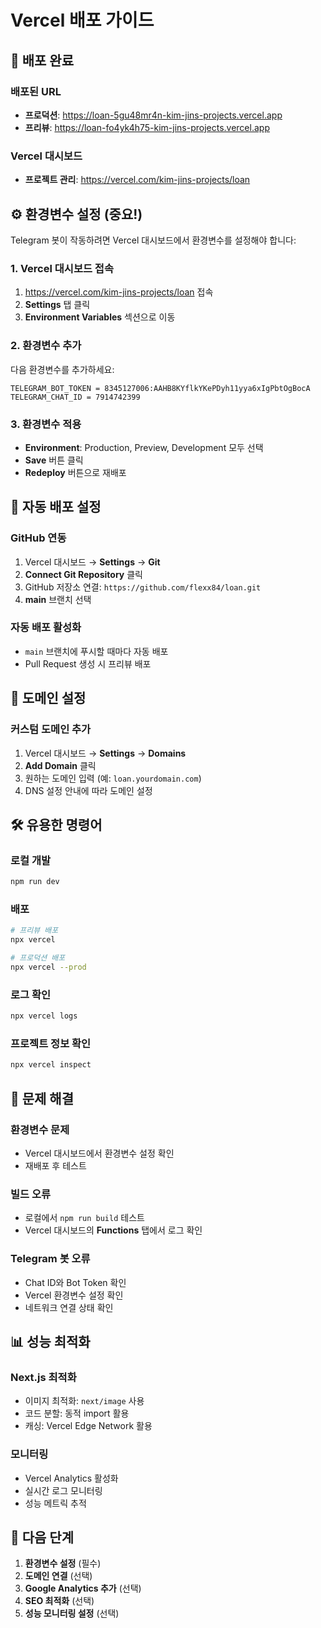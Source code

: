 # Vercel 배포 가이드

## 🚀 배포 완료

### 배포된 URL

- **프로덕션**: https://loan-5gu48mr4n-kim-jins-projects.vercel.app
- **프리뷰**: https://loan-fo4yk4h75-kim-jins-projects.vercel.app

### Vercel 대시보드

- **프로젝트 관리**: https://vercel.com/kim-jins-projects/loan

## ⚙️ 환경변수 설정 (중요!)

Telegram 봇이 작동하려면 Vercel 대시보드에서 환경변수를 설정해야 합니다:

### 1. Vercel 대시보드 접속

1. https://vercel.com/kim-jins-projects/loan 접속
2. **Settings** 탭 클릭
3. **Environment Variables** 섹션으로 이동

### 2. 환경변수 추가

다음 환경변수를 추가하세요:

```
TELEGRAM_BOT_TOKEN = 8345127006:AAHB8KYflkYKePDyh11yya6xIgPbtOgBocA
TELEGRAM_CHAT_ID = 7914742399
```

### 3. 환경변수 적용

- **Environment**: Production, Preview, Development 모두 선택
- **Save** 버튼 클릭
- **Redeploy** 버튼으로 재배포

## 🔄 자동 배포 설정

### GitHub 연동

1. Vercel 대시보드 → **Settings** → **Git**
2. **Connect Git Repository** 클릭
3. GitHub 저장소 연결: `https://github.com/flexx84/loan.git`
4. **main** 브랜치 선택

### 자동 배포 활성화

- `main` 브랜치에 푸시할 때마다 자동 배포
- Pull Request 생성 시 프리뷰 배포

## 📱 도메인 설정

### 커스텀 도메인 추가

1. Vercel 대시보드 → **Settings** → **Domains**
2. **Add Domain** 클릭
3. 원하는 도메인 입력 (예: `loan.yourdomain.com`)
4. DNS 설정 안내에 따라 도메인 설정

## 🛠️ 유용한 명령어

### 로컬 개발

```bash
npm run dev
```

### 배포

```bash
# 프리뷰 배포
npx vercel

# 프로덕션 배포
npx vercel --prod
```

### 로그 확인

```bash
npx vercel logs
```

### 프로젝트 정보 확인

```bash
npx vercel inspect
```

## 🔧 문제 해결

### 환경변수 문제

- Vercel 대시보드에서 환경변수 설정 확인
- 재배포 후 테스트

### 빌드 오류

- 로컬에서 `npm run build` 테스트
- Vercel 대시보드의 **Functions** 탭에서 로그 확인

### Telegram 봇 오류

- Chat ID와 Bot Token 확인
- Vercel 환경변수 설정 확인
- 네트워크 연결 상태 확인

## 📊 성능 최적화

### Next.js 최적화

- 이미지 최적화: `next/image` 사용
- 코드 분할: 동적 import 활용
- 캐싱: Vercel Edge Network 활용

### 모니터링

- Vercel Analytics 활성화
- 실시간 로그 모니터링
- 성능 메트릭 추적

## 🎯 다음 단계

1. **환경변수 설정** (필수)
2. **도메인 연결** (선택)
3. **Google Analytics 추가** (선택)
4. **SEO 최적화** (선택)
5. **성능 모니터링 설정** (선택)


